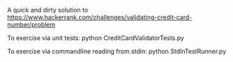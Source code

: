A quick and dirty solution to https://www.hackerrank.com/challenges/validating-credit-card-number/problem


To exercise via unit tests:
python CreditCardValidatorTests.py

To exercise via commandline reading from stdin: 
python StdInTestRunner.py